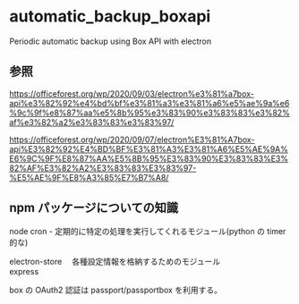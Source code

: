 # automatic_backup_boxapi

Periodic automatic backup using Box API with electron

## 参照

https://officeforest.org/wp/2020/09/03/electron%e3%81%a7box-api%e3%82%92%e4%bd%bf%e3%81%a3%e3%81%a6%e5%ae%9a%e6%9c%9f%e8%87%aa%e5%8b%95%e3%83%90%e3%83%83%e3%82%af%e3%82%a2%e3%83%83%e3%83%97/

https://officeforest.org/wp/2020/09/07/electron%E3%81%A7box-api%E3%82%92%E4%BD%BF%E3%81%A3%E3%81%A6%E5%AE%9A%E6%9C%9F%E8%87%AA%E5%8B%95%E3%83%90%E3%83%83%E3%82%AF%E3%82%A2%E3%83%83%E3%83%97-%E5%AE%9F%E8%A3%85%E7%B7%A8/

## npm パッケージについての知識

node cron - 定期的に特定の処理を実行してくれるモジュール(python の timer 的な)

electron-store 　各種設定情報を格納するためのモジュール  
express

box の OAuth2 認証は passport/passportbox を利用する。
